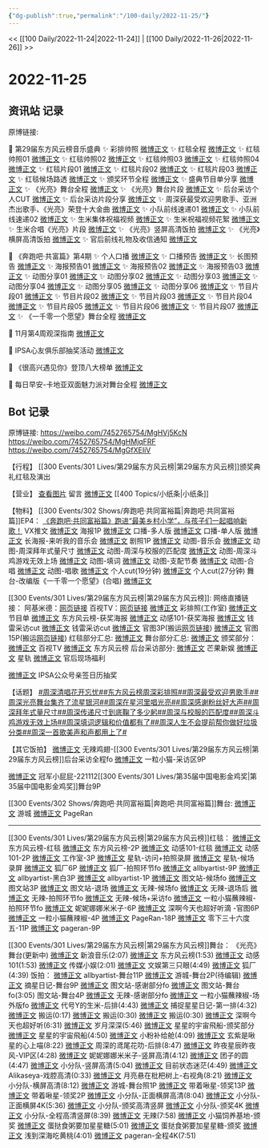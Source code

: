 ```yaml
---
{"dg-publish":true,"permalink":"/100-daily/2022-11-25/"}
---
```



<< [[100 Daily/2022-11-24\|2022-11-24]] | [[100 Daily/2022-11-26\|2022-11-26]] >>

# 2022-11-25

## 资讯站 记录

原博链接:

💫 第29届东方风云榜音乐盛典
✨ 彩排帅照 [微博正文](https://m.weibo.cn/6466290670/4839711350463166)
✨ 红毯全程 [微博正文](https://m.weibo.cn/6466290670/4839763720806865)
✨ 红毯帅照01 [微博正文](https://m.weibo.cn/6466290670/4839769610393266)
✨ 红毯帅照02 [微博正文](https://m.weibo.cn/6466290670/4839765567081911)
✨ 红毯帅照03 [微博正文](https://m.weibo.cn/6466290670/4839764937937369)
✨ 红毯帅照04 [微博正文](https://m.weibo.cn/6466290670/4839748755528197)
✨ 红毯片段01 [微博正文](https://m.weibo.cn/6466290670/4839765234684050)
✨ 红毯片段02 [微博正文](https://m.weibo.cn/6466290670/4839737586878792)
✨ 红毯片段03 [微博正文](https://m.weibo.cn/6466290670/4839737339416151)
✨ 红毯候场路透 [微博正文](https://m.weibo.cn/6466290670/4839764602396353)
✨ 颁奖环节全程 [微博正文](https://m.weibo.cn/6466290670/4839776618284543)
✨ 盛典节目单分享 [微博正文](https://m.weibo.cn/6466290670/4839665532669745)
✨ 《光亮》舞台全程 [微博正文](https://m.weibo.cn/6466290670/4839777055282652)
✨ 《光亮》舞台片段 [微博正文](https://m.weibo.cn/6466290670/4839779529920870)
✨ 后台采访个人CUT [微博正文](https://m.weibo.cn/6466290670/4839801746626395)
✨ 后台采访片段分享 [微博正文](https://m.weibo.cn/6466290670/4839804276318216)
✨ 周深获最受欢迎男歌手、亚洲杰出歌手、《光亮》荣登十大金曲 [微博正文](https://m.weibo.cn/6466290670/4839773967750620)
✨ 小队前线速递01 [微博正文](https://m.weibo.cn/6466290670/4839728060313127)
✨ 小队前线速递02 [微博正文](https://m.weibo.cn/6466290670/4839771270287656)
✨ 生米集体祝福视频 [微博正文](https://m.weibo.cn/6466290670/4839728384059580)
✨ 生米祝福视频花絮 [微博正文](https://m.weibo.cn/6466290670/4839830276806965)
✨ 生米合唱《光亮》片段 [微博正文](https://m.weibo.cn/6466290670/4839736722591233)
✨ 《光亮》竖屏高清饭拍 [微博正文](https://m.weibo.cn/6466290670/4839829882277673)
✨ 《光亮》横屏高清饭拍 [微博正文](https://m.weibo.cn/6466290670/4839840757844264)
✨ 官后前线礼物及收信通知 [微博正文](https://m.weibo.cn/6466290670/4839635295669977)

💫 《奔跑吧·共富篇》第4期
✨ 个人口播 [微博正文](https://m.weibo.cn/6466290670/4839650366334270)
✨ 口播预告 [微博正文](https://m.weibo.cn/6466290670/4839641260496534)
✨ 长图预告 [微博正文](https://m.weibo.cn/6466290670/4839650562679522)
✨ 海报预告01 [微博正文](https://m.weibo.cn/6466290670/4839655356763973)
✨ 海报预告02 [微博正文](https://m.weibo.cn/6466290670/4839637305002673)
✨ 海报预告03 [微博正文](https://m.weibo.cn/6466290670/4839634963796694)
✨ 动图分享01 [微博正文](https://m.weibo.cn/6466290670/4839817239602196)
✨ 动图分享02 [微博正文](https://m.weibo.cn/6466290670/4839816971689347)
✨ 动图分享03 [微博正文](https://m.weibo.cn/6466290670/4839811309636643)
✨ 动图分享04 [微博正文](https://m.weibo.cn/6466290670/4839805618490575)
✨ 动图分享05 [微博正文](https://m.weibo.cn/6466290670/4839798533531571)
✨ 动图分享06 [微博正文](https://m.weibo.cn/6466290670/4839792031827218)
✨ 节目片段01 [微博正文](https://m.weibo.cn/6466290670/4839829664178549)
✨ 节目片段02 [微博正文](https://m.weibo.cn/6466290670/4839829508464302)
✨ 节目片段03 [微博正文](https://m.weibo.cn/6466290670/4839828954814240)
✨ 节目片段04 [微博正文](https://m.weibo.cn/6466290670/4839828745618745)
✨ 节目片段05 [微博正文](https://m.weibo.cn/6466290670/4839828384125489)
✨ 节目片段06 [微博正文](https://m.weibo.cn/6466290670/4839828363417237)
✨ 节目片段07 [微博正文](https://m.weibo.cn/6466290670/4839827940050780)
✨ 《一千零一个愿望》舞台全程 [微博正文](https://m.weibo.cn/6466290670/4839822751702130)

💫 11月第4周观深指南 [微博正文](https://m.weibo.cn/6466290670/4839678476288106)

💫 IPSA心友俱乐部抽奖活动 [微博正文](https://m.weibo.cn/6466290670/4839654866294092)

💫 《很高兴遇见你》登顶八大榜单 [微博正文](https://m.weibo.cn/6466290670/4839765940112081)

💫 每日早安-卡地亚双面魅力派对舞台全程 [微博正文](https://m.weibo.cn/6466290670/4839603942461333)

## Bot 记录

原博链接:
https://weibo.com/7452765754/MgHVj5KcN
https://weibo.com/7452765754/MgHMjqFRF
https://weibo.com/7452765754/MgGfXEIiV

【行程】
[[300 Events/301 Lives/第29届东方风云榜\|第29届东方风云榜]]颁奖典礼红毯及演出

【营业】
[查看图片](https://wx3.sinaimg.cn/large/0088n2Pggy1h8hqvjwr1mj30yi078q39.jpg) 留言 [微博正文](http://weibo.com/1736988591/MgbtR1ix7) [[400 Topics/小纸条\|小纸条]]

【物料】
[[300 Events/302 Shows/奔跑吧·共同富裕篇\|奔跑吧·共同富裕篇]]EP4：
[《奔跑吧·共同富裕篇》跑进“最美乡村小学”，与孩子们一起唱响新歌！](https://weibo.cn/sinaurl?u=https%3A%2F%2Fmp.weixin.qq.com%2Fs%2FZuUohRj3PJp712NfCu6w0w) VX推文
[微博正文](http://weibo.com/5242381821/MgD6mi0vC) 海报1P
[微博正文](https://weibo.com/5242381821/MgDcrFL8H) 口播-多人版
[微博正文](https://weibo.com/5242381821/MgDhjC0SD) 口播-单人版
[微博正文](https://weibo.com/5242381821/MgDoFEbW4) 长海报-来听我的音乐会
[微博正文](https://weibo.com/5242381821/MgDAUc5pO) 剧照1P
[微博正文](https://weibo.com/5242381821/MgGCgvEDi) 动图-音乐会
[微博正文](http://weibo.com/5242381821/MgH7GnCwL) 动图-周深拜年式量尺寸
[微博正文](https://weibo.com/5242381821/MgHjel9Tq) 动图-周深与校服的匹配度
[微博正文](http://weibo.com/5242381821/MgHohl8lS) 动图-周深斗鸡游戏无效上场
[微博正文](http://weibo.com/5242381821/MgHBTfAIo) 动图-填词
[微博正文](http://weibo.com/5242381821/MgHCUvNGk) 动图-支配节奏
[微博正文](http://weibo.com/5242381821/MgHGEaNRf) 动图-合唱
[微博正文](http://weibo.com/5242381821/MgHIJhs5y) 动图-唱歌
[微博正文](http://weibo.com/1591169702/MgHJDFoEL) 个人cut(19分钟)
[微博正文](https://m.weibo.cn/1371117067/4839820692037192) 个人cut(27分钟)
舞台-改编版《一千零一个愿望》(合唱)
[微博正文](http://weibo.com/2110705772/MgHTqCXUJ)

[[300 Events/301 Lives/第29届东方风云榜\|第29届东方风云榜]]:
网络直播链接：
阿基米德：[网页链接](https://weibo.cn/sinaurl?u=https%3A%2F%2Fm.ajmide.com%2Ftouch%2Fplugins%2Flive%2Findex.htm%3Fid%3D8315%26pp_id%3D8315)
百视TV：[网页链接](https://weibo.cn/sinaurl?u=https%3A%2F%2Fbp-share.bestv.com.cn%2Flive%2FlivePage.html%3FliveId%3D2483%26layout%3D0)
[微博正文](http://weibo.com/7478855230/MgF3BkriE) 彩排照(工作室)
[微博正文](http://weibo.com/7779932378/MgDMYiLLF) 节目单
[微博正文](http://weibo.com/7779932378/MgGLxeAHw) 东方风云榜-获奖海报
[微博正文](http://weibo.com/1738376280/MgGF35Sfz) 动感101-获奖海报
[微博正文](http://weibo.com/6056974242/MgGZkEgtq) 钱雷采访cut
[微博正文](http://weibo.com/6466290670/MgHurqvEI) 钱雷采访cut
[微博正文](http://weibo.com/3123996041/MgInE6Bpc) 官图3P(搬运[网页链接](https://weibo.cn/sinaurl?u=https%3A%2F%2Fy.camera360.com%2Fphotolive%2Fhome%3ForderId%3D202211231656384203%26channel%3Dh5%26origin%3Dqrcode))
[微博正文](http://weibo.com/1786590437/MgICehJDz) 官图15P(搬运[网页链接](https://weibo.cn/sinaurl?u=https%3A%2F%2Fy.camera360.com%2Fphotolive%2Fhome%3ForderId%3D202211231656384203%26channel%3Dh5%26origin%3Dqrcode))
红毯部分汇总:
[微博正文](https://weibo.com/7452765754/MgGfXEIiV)
舞台部分汇总:
[微博正文](https://weibo.com/7452765754/MgHMjqFRF)
颁奖部分：
[微博正文](http://weibo.com/7516842376/MgGKRkgAf) 百视TV
[微博正文](http://weibo.com/7779932378/MgGKIaIhB) 东方风云榜
后台采访部分:
[微博正文](http://weibo.com/1591169702/MgH2Oo1rV) 芒果新娱
[微博正文](http://weibo.com/6466290670/MgHqmrNPl) 星轨
[微博正文](http://weibo.com/5248300719/MgD30CqlJ) 官后现场福利

[微博正文](http://weibo.com/6466290670/MgDBsqpnC) IPSA公众号亲签日历抽奖

【话题】
[#周深清唱花开忘忧#](https://s.weibo.com/weibo?q=%23%E5%91%A8%E6%B7%B1%E6%B8%85%E5%94%B1%E8%8A%B1%E5%BC%80%E5%BF%98%E5%BF%A7%23)[#东方风云榜周深彩排照#](https://s.weibo.com/weibo?q=%23%E4%B8%9C%E6%96%B9%E9%A3%8E%E4%BA%91%E6%A6%9C%E5%91%A8%E6%B7%B1%E5%BD%A9%E6%8E%92%E7%85%A7%23)[#周深最受欢迎男歌手#](https://s.weibo.com/weibo?q=%23%E5%91%A8%E6%B7%B1%E6%9C%80%E5%8F%97%E6%AC%A2%E8%BF%8E%E7%94%B7%E6%AD%8C%E6%89%8B%23)[#周深光亮舞台集齐了流星银河#](https://s.weibo.com/weibo?q=%23%E5%91%A8%E6%B7%B1%E5%85%89%E4%BA%AE%E8%88%9E%E5%8F%B0%E9%9B%86%E9%BD%90%E4%BA%86%E6%B5%81%E6%98%9F%E9%93%B6%E6%B2%B3%23)[#周深在星河里唱光亮#](https://s.weibo.com/weibo?q=%23%E5%91%A8%E6%B7%B1%E5%9C%A8%E6%98%9F%E6%B2%B3%E9%87%8C%E5%94%B1%E5%85%89%E4%BA%AE%23)[#周深感谢粉丝好大声#](https://s.weibo.com/weibo?q=%23%E5%91%A8%E6%B7%B1%E6%84%9F%E8%B0%A2%E7%B2%89%E4%B8%9D%E5%A5%BD%E5%A4%A7%E5%A3%B0%23)[#周深拜年式量尺寸#](https://s.weibo.com/weibo?q=%23%E5%91%A8%E6%B7%B1%E6%8B%9C%E5%B9%B4%E5%BC%8F%E9%87%8F%E5%B0%BA%E5%AF%B8%23)[#周深传递尺寸到底鞠了多少躬#](https://s.weibo.com/weibo?q=%23%E5%91%A8%E6%B7%B1%E4%BC%A0%E9%80%92%E5%B0%BA%E5%AF%B8%E5%88%B0%E5%BA%95%E9%9E%A0%E4%BA%86%E5%A4%9A%E5%B0%91%E8%BA%AC%23)[#周深与校服的匹配度#](https://s.weibo.com/weibo?q=%23%E5%91%A8%E6%B7%B1%E4%B8%8E%E6%A0%A1%E6%9C%8D%E7%9A%84%E5%8C%B9%E9%85%8D%E5%BA%A6%23)[#周深斗鸡游戏无效上场#](https://s.weibo.com/weibo?q=%23%E5%91%A8%E6%B7%B1%E6%96%97%E9%B8%A1%E6%B8%B8%E6%88%8F%E6%97%A0%E6%95%88%E4%B8%8A%E5%9C%BA%23)[#周深填词逻辑和价值都有了#](https://s.weibo.com/weibo?q=%23%E5%91%A8%E6%B7%B1%E5%A1%AB%E8%AF%8D%E9%80%BB%E8%BE%91%E5%92%8C%E4%BB%B7%E5%80%BC%E9%83%BD%E6%9C%89%E4%BA%86%23)[#周深人生不会提前帮你做好垃圾分类#](https://s.weibo.com/weibo?q=%23%E5%91%A8%E6%B7%B1%E4%BA%BA%E7%94%9F%E4%B8%8D%E4%BC%9A%E6%8F%90%E5%89%8D%E5%B8%AE%E4%BD%A0%E5%81%9A%E5%A5%BD%E5%9E%83%E5%9C%BE%E5%88%86%E7%B1%BB%23)[#周深一首歌美声和声都用上了#](https://s.weibo.com/weibo?q=%23%E5%91%A8%E6%B7%B1%E4%B8%80%E9%A6%96%E6%AD%8C%E7%BE%8E%E5%A3%B0%E5%92%8C%E5%A3%B0%E9%83%BD%E7%94%A8%E4%B8%8A%E4%BA%86%23)

【其它饭拍】
[微博正文](http://weibo.com/7495641082/MgI2U3iTK) 无辣鸡翅-[[300 Events/301 Lives/第29届东方风云榜\|第29届东方风云榜]]后台采访全程fo
[微博正文](https://m.weibo.cn/1824010843/4840025705157034) 一粒小猫-采访区9P

[微博正文](http://weibo.com/2007449807/MgCzF0jaI) 冠军小屁屁-221112[[300 Events/301 Lives/第35届中国电影金鸡奖\|第35届中国电影金鸡奖]]舞台9P

[[300 Events/302 Shows/奔跑吧·共同富裕篇\|奔跑吧·共同富裕篇]]舞台:
[微博正文](http://weibo.com/1801743981/MgHCXFdB1) 游城
[微博正文](https://m.weibo.cn/7633014126/4839817509339737) PageRan

---

[[300 Events/301 Lives/第29届东方风云榜\|第29届东方风云榜]]红毯：
[微博正文](https://weibo.com/7779932378/MgFJu9LRW) 东方风云榜-红毯
[微博正文](http://weibo.com/7779932378/MgG2svXsX) 东方风云榜-2P
[微博正文](http://weibo.com/1738376280/MgFJbxKXN) 动感101-红毯
[微博正文](http://weibo.com/1738376280/MgG1liUVO) 动感101-2P
[微博正文](https://m.weibo.cn/7478855230/4839767344157733) 工作室-3P
[微博正文](https://m.weibo.cn/6466290670/4839763720806865) 星轨-访问+拍照录屏
[微博正文](https://m.weibo.cn/6466290670/4839764602396353) 星轨-候场录屏
[微博正文](http://weibo.com/6525010965/MgFHifgvH) 狐厂6P
[微博正文](http://weibo.com/6525010965/MgFMr5tSV) 狐厂-拍照环节fo
[微博正文](http://weibo.com/6873250805/MgFJty9fy) allbyartist-9P
[微博正文](http://weibo.com/6873250805/MgG5wrDHi) allbyartist-黑白3P
[微博正文](https://m.weibo.cn/6873250805/4839757979322251) allbyartist-1P
[微博正文](http://weibo.com/6987697229/MgFHkzPfb) 图文站-候场fo
[微博正文](http://weibo.com/6987697229/MgFN159A6) 图文站3P
[微博正文](http://weibo.com/6987697229/MgFVY1fnX) 图文站-退场
[微博正文](http://weibo.com/7495641082/MgFN1lEOP) 无辣-候场fo
[微博正文](http://weibo.com/7495641082/MgFM4kcAG) 无辣-退场后
[微博正文](http://weibo.com/7495641082/MgFRyrWNG) 无辣-拍照环节fo
[微博正文](https://m.weibo.cn/7495641082/4839766446837862) 无辣-候场+采访fo
[微博正文](http://weibo.com/1824010843/MgFUnEl8c) 一粒小猫蘸辣椒-拍照环节fo
[微博正文](http://weibo.com/1848110183/MgFXr0QGL) 妮妮娜娜米米子-6P
[微博正文](http://weibo.com/3123996041/MgFMLsEVB) 深啊今天也超好听滴 -官图6P
[微博正文](https://m.weibo.cn/1824010843/4839761992485203) 一粒小猫蘸辣椒-4P
[微博正文](https://m.weibo.cn/7633014126/4839767294348746) PageRan-18P
[微博正文](https://m.weibo.cn/2680872201/4839938812022655) 零下三十六度五-11P
[微博正文](https://m.weibo.cn/7633014126/4840100162962252) pageran-9P

[[300 Events/301 Lives/第29届东方风云榜\|第29届东方风云榜]]舞台：
《光亮》舞台(更新中)
[微博正文](http://weibo.com/1266269835/MgGJKukgI) 新浪音乐(2:07)
[微博正文](http://weibo.com/7779932378/MgGNh70NX) 东方风云榜(1:53)
[微博正文](https://m.weibo.cn/1738376280/4839777419665375) 动感101(1:53)
[微博正文](http://weibo.com/2116890350/MgGHcB9Q9) 传媒小娱(2:01)
[微博正文](http://weibo.com/1371117067/MgGEUtlHo) 文娱第三只眼(4:49)
[微博正文](https://m.weibo.cn/6525010965/4839774605807597) 狐厂(4:39)
饭拍：
[微博正文](http://weibo.com/6873250805/MgGOVoE1Z) allbyartist-舞台11P
[微博正文](http://weibo.com/1801743981/MgGQQ9NXe) 游城-舞台2P(待编辑)
[微博正文](http://weibo.com/6859101100/MgGUgyTUl) 摘星日记-舞台9P
[微博正文](http://weibo.com/6987697229/MgGU1grMG) 图文站-感谢部分fo
[微博正文](http://weibo.com/6987697229/MgHFcBtvX) 图文站-舞台fo(3:05)
[](https://m.weibo.cn/6987697229/4839820578793700) 图文站-舞台4P
[微博正文](http://weibo.com/7495641082/MgGQLFptk) 无辣-感谢部分fo
[微博正文](http://weibo.com/1824010843/MgGMxDKe9) 一粒小猫蘸辣椒-场外版fo
[微博正文](http://weibo.com/7394158235/MgGUpbtP7) 代号Y的生米-后排(4:43)
[微博正文](http://weibo.com/6334522451/MgHdF11yA) 捕捉星星日记-第一排(4:32)
[微博正文](http://weibo.com/6433509682/MgGSukN75) 搬运(0:17)
[微博正文](http://weibo.com/6433509682/MgGUL5Iwa) 搬运(0:30)
[微博正文](http://weibo.com/5122158435/MgHfuqMn6) 搬运(0:30)
[微博正文](http://weibo.com/3123996041/MgI1iaFKF) 深啊今天也超好听(6:31)
[微博正文](http://weibo.com/1600184310/MgGNLuLEm) 岁月深深(5:46)
[微博正文](http://weibo.com/7684559488/MgGYX6z6Q) 星星的宇宙飛船-颁奖部分
[微博正文](http://weibo.com/7684559488/MgGTK9iwn) 星星的宇宙飛船(4:50)
[微博正文](https://weibo.com/7076979761/MgHa8jWe1) 小粉补给舱(4:09)
[微博正文](http://weibo.com/6508489391/MgHcfuGyF) 玄紫是啾星的心上喵(8:22)
[微博正文](http://weibo.com/1687379382/MgHhUv6Pv) 周深的鸢尾花叻-后排(8:47)
[微博正文](http://weibo.com/5801867386/MgHmSFP0w) 昨夜星辰昨夜风-VIP区(4:28)
[微博正文](http://weibo.com/1848110183/MgHscbz1p) 妮妮娜娜米米子-竖屏高清(4:12)
[微博正文](http://weibo.com/1470626542/MgHYOfMwO) 团子的圆(4:47)
[微博正文](http://weibo.com/5516625428/MgH9ABxr6) 小分队-竖屏高清(5:04)
[微博正文](https://weibo.com/1774358264/MgHT8zghU) 目前状态迷茫(4:49)
[微博正文](http://weibo.com/1415574355/MgHw2D5da) Alikaseya-戏腔高清(0:33)
[微博正文](http://weibo.com/6626954479/MgIgss61O) 月亮悬在枇杷树上-右视角(8:21)
[微博正文](http://weibo.com/5516625428/MgIhSdSm1) 小分队-横屏高清(8:12)
[微博正文](http://weibo.com/1801743981/MgInfvx3O) 游城-舞台照1P
[微博正文](http://weibo.com/3246571812/MgM9K37Bq) 带着啾星-领奖13P
[微博正文](http://weibo.com/3246571812/MgISx8iwE) 带着啾星-领奖2P
[微博正文](http://weibo.com/5516625428/MgLYihNN4) 小分队-正面横屏高清(8:04)
[微博正文](http://weibo.com/5516625428/MgITXcNh5) 小分队-正面横屏4K(5:36)
[微博正文](http://weibo.com/5516625428/MgJJwtozF) 小分队-颁奖高清竖屏
[微博正文](http://weibo.com/5516625428/MgIVUlNsl) 小分队-颁奖4K
[微博正文](https://m.weibo.cn/5516625428/4839999193748979) 小分队-全程高清竖屏(8:39)
[微博正文](http://weibo.com/7495641082/MgJqWkWSe) 无辣(7:58)
[微博正文](http://weibo.com/6027636038/MgIThwKc2) 小猫饲养基地-颁奖
[微博正文](http://weibo.com/6048634807/MgJAf6Rfm) 蛋挞食粥要加星星糖(5:01)
[微博正文](http://weibo.com/6048634807/MgIjplBjs) 蛋挞食粥要加星星糖-颁奖
[微博正文](http://weibo.com/7382894163/MgKw9DanZ) 浅到深海吃黄桃(4:01)
[微博正文](http://weibo.com/7633014126/MgMt6mvjY) pageran-全程4K(7:51)
